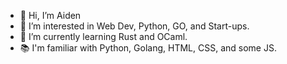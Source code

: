 - 👋 Hi, I’m Aiden
- 👀 I’m interested in Web Dev, Python, GO, and Start-ups.
- 🌱 I’m currently learning Rust and OCaml.
- 📚 I'm familiar with Python, Golang, HTML, CSS, and some JS.

<!---
aidngonz/aidngonz is a ✨ special ✨ repository because its `README.md` (this file) appears on your GitHub profile.
You can click the Preview link to take a look at your changes.
--->

